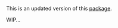 This is an updated version of this 
[package](https://github.com/packaged-ui/ckeditor5-layout).

WIP...
